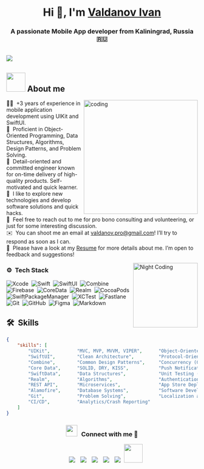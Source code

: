 <h1 align="center">Hi 👋, I'm <a href="https://github.com/Vicodin78" target="blank">Valdanov Ivan</a></h1>
<h3 align="center">A passionate Mobile App developer from Kaliningrad, Russia &#x1F1F7;&#x1F1FA</h3>
<br/>
<img src="https://readme-typing-svg.herokuapp.com/?color=00DA9C&size=24&center=true&vCenter=true&width=1000&height=30&lines=;Always+learning+new+things;I+build+user-friendly+applications;Using+Software+as+a+solution+for+every+Problem">

## <picture><img src = "https://github.com/Vicodin78/Vicodin78/blob/main/about_me.gif?raw=true" width = 50px></picture> About me

<img align="right" alt="coding" width="300px" src="https://media4.giphy.com/media/dMLmQfCO7lCA2gX3tw/giphy.gif?cid=ecf05e47ak6mwfu812269zzr8ydv529109qzpb8rszwnja9e&rid=giphy.gif&ct=s">

👨‍💻 &nbsp;+3 years of experience in mobile application development using UIKit and SwiftUI.\
🧠 &nbsp;Proficient in Object-Oriented Programming, Data Structures, Algorithms, Design Patterns, and Problem Solving.\
🎯 &nbsp;Detail-oriented and committed engineer known for on-time delivery of high-quality products. Self-motivated and quick learner.\
🚀 &nbsp;I like to explore new technologies and develop software solutions and quick hacks.\
💬 &nbsp;Feel free to reach out to me for pro bono consulting and volunteering, or just for some interesting discussion.\
✉️ &nbsp;You can shoot me an email at valdanov.pro@gmail.com! I’ll try to respond as soon as I can.\
📄 &nbsp;Please have a look at my [Resume](https://flowcv.com/resume/hkuii9mptod2) for more details about me. I’m open to feedback and suggestions!

<img alt="Night Coding" src="https://github.com/Vicodin78/Vicodin78/blob/main/Night-Coding.gif" align="right" height="170"/>

### ⚙️ &nbsp;Tech Stack

![Xcode](https://img.shields.io/badge/-Xcode-052634?style=flat&logo=xcode)&nbsp;
![Swift](https://img.shields.io/badge/-Swift-052634?style=flat&logo=swift)&nbsp;
![SwiftUI](https://img.shields.io/badge/-SwiftUI-052634?style=flat&logo=swift)&nbsp;
![Combine](https://img.shields.io/badge/-Combine-052634?style=flat&logo=combine)&nbsp;
![Firebase](https://img.shields.io/badge/-Firebase-052634?style=flat&logo=firebase)&nbsp;
![CoreData](https://img.shields.io/badge/-CoreData-052634?style=flat&logo=coredata)&nbsp;
![Realm](https://img.shields.io/badge/-Realm-052634?style=flat&logo=realm)&nbsp;
![CocoaPods](https://img.shields.io/badge/-CocoaPods-052634?style=flat)&nbsp;
![SwiftPackageManager](https://img.shields.io/badge/-Swift%20Package%20Manager-052634?style=flat)&nbsp;
![XCTest](https://img.shields.io/badge/-XCTest-052634?style=flat)&nbsp;
![Fastlane](https://img.shields.io/badge/-Fastlane-052634?style=flat&logo=fastlane)&nbsp;
![Git](https://img.shields.io/badge/-Git-052634?style=flat&logo=git)&nbsp;
![GitHub](https://img.shields.io/badge/-GitHub-052634?style=flat&logo=github)&nbsp;
![Figma](https://img.shields.io/badge/-Figma-052634?style=flat&logo=figma)&nbsp;
![Markdown](https://img.shields.io/badge/-Markdown-052634?style=flat&logo=markdown)

## 🛠 &nbsp;Skills

```json
{
    "skills": [
        "UIKit",          "MVC, MVP, MVVM, VIPER",      "Object-Oriented Programming (OOP)",
        "SwiftUI",        "Clean Architecture",         "Protocol-Oriented Programming (POP)",
        "Combine",        "Common Design Patterns",     "Concurrency (GCD, Operation Queues, Swift Concurrency)",
        "Core Data",      "SOLID, DRY, KISS",           "Push Notifications (APNs, Firebase Cloud Messaging)",
        "SwiftData",      "Data Structures",            "Unit Testing (XCTest, Mocking, Stubbing)",
        "Realm",          "Algorithms",                 "Authentication and Authorization",
        "REST API",       "Microservices",              "App Store Deployment (TestFlight, App Store Connect)",
        "Alamofire",      "Database Systems",           "Software Development Life Cycle (SDLC)",
        "Git",            "Problem Solving",            "Localization and Internationalization",
        "CI/CD",          "Analytics/Crash Reporting"
    ]
}
```

<h3 align="center" > <img src="https://media.giphy.com/media/iY8CRBdQXODJSCERIr/giphy.gif" width="30" height="30" style="margin-right: 10px;">Connect with me 🤝 </h3>

<p align="center">
  <div align="center" class="icons-social" style="margin-left: 10px;">
    <a style="margin-left: 10px;"  target="_blank" href="https://www.linkedin.com/">
  	    <img src="https://img.icons8.com/doodle/40/000000/linkedin--v2.png"></a>
    <a style="margin-left: 10px;" target="_blank" href="https://github.com/Vicodin78">
  		  <img src="https://img.icons8.com/doodle/40/000000/github--v1.png"></a>
  	<a style="margin-left: 10px;" target="_blank" href="https://stackoverflow.com/?tab=profile">
  	    <img src="https://img.icons8.com/external-tal-revivo-color-tal-revivo/40/000000/external-stack-overflow-is-a-question-and-answer-site-for-professional-logo-color-tal-revivo.png"></a>
    <a style="margin-left: 10px;" target="_blank" href="https://instagram.com/">
  			<img src="https://img.icons8.com/doodle/40/000000/instagram-new--v2.png"></a>
  	<a style="margin-left: 10px;" target="_blank" href="https://twitter.com/">
  			<img src="https://img.icons8.com/doodle/1x/twitter-squared--v2.png" ></a>
  	<a style="margin-left: 5px;" target="_blank" href="https://flowcv.com/resume/hkuii9mptod2">
  			<img src="https://img.icons8.com/plasticine/40/000000/resume.png" height="49"></a>
  </div>
</p>
